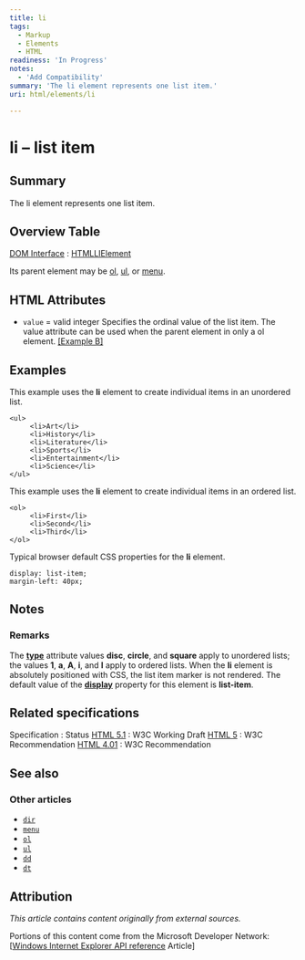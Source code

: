 ```yaml
---
title: li
tags:
  - Markup
  - Elements
  - HTML
readiness: 'In Progress'
notes:
  - 'Add Compatibility'
summary: 'The li element represents one list item.'
uri: html/elements/li

---
```

# li – list item

## Summary

The li element represents one list item.

## Overview Table

[DOM Interface](/dom/interface)
:   [HTMLLIElement](/dom/HTMLLIElement)

Its parent element may be [ol](/html/elements/ol), [ul](/html/elements/ul), or [menu](/html/elements/menu).

## HTML Attributes

-   `value` = valid integer
    Specifies the ordinal value of the list item.
    The value attribute can be used when the parent element in only a ol element. [[Example B]](#Example_B)

## Examples

This example uses the **li** element to create individual items in an unordered list.

``` {.html}
<ul>
     <li>Art</li>
     <li>History</li>
     <li>Literature</li>
     <li>Sports</li>
     <li>Entertainment</li>
     <li>Science</li>
</ul>
```

This example uses the **li** element to create individual items in an ordered list.

``` {.html}
<ol>
     <li>First</li>
     <li>Second</li>
     <li>Third</li>
</ol>
```

Typical browser default CSS properties for the **li** element.

``` {.css}
display: list-item;
margin-left: 40px;
```

## Notes

### Remarks

The [**type**](/html/attributes/type_(ul,li,ol_elements)) attribute values **disc**, **circle**, and **square** apply to unordered lists; the values **1**, **a**, **A**, **i**, and **I** apply to ordered lists. When the **li** element is absolutely positioned with CSS, the list item marker is not rendered. The default value of the [**display**](/css/properties/display) property for this element is **list-item**.

## Related specifications

Specification
:   Status
[HTML 5.1](http://www.w3.org/TR/html51/grouping-content.html#the-li-element)
:   W3C Working Draft
[HTML 5](http://www.w3.org/TR/html5/grouping-content.html#the-li-element)
:   W3C Recommendation
[HTML 4.01](http://www.w3.org/TR/html401/struct/lists.html#edef-LI)
:   W3C Recommendation

## See also

### Other articles

-   [`dir`](/html/elements/dir)
-   [`menu`](/html/elements/menu)
-   [`ol`](/html/elements/ol)
-   [`ul`](/html/elements/ul)
-   [`dd`](/html/elements/dd)
-   [`dt`](/html/elements/dt)

## Attribution

*This article contains content originally from external sources.*

Portions of this content come from the Microsoft Developer Network: [[Windows Internet Explorer API reference](http://msdn.microsoft.com/en-us/library/ie/hh828809%28v=vs.85%29.aspx) Article]

